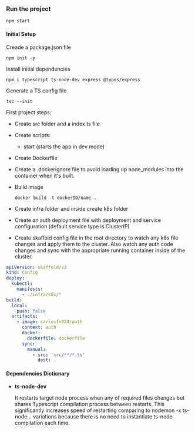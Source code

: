 
### Run the project
    npm start

#### Initial Setup
Creade a package.json file

    npm init -y

Install initial dependencies

    npm i typescript ts-node-dev express @types/express

Generate a TS config file

    tsc --init

First project steps:

  * Create src folder and a index.ts file
  * Create scripts:
    + start (starts the app in dev mode)
  * Create Dockerfile
  * Create a .dockerignore file to avoid loading up node_modules into the container when it's built.
  * Build image

    `docker build -t dockerID/name .`
  * Create infra folder and inside create k8s folder
  * Create an auth deployment file with deployment and service configuration (default service type is ClusterIP)
  * Create skaffold config file in the root directory to watch any k8s file changes and apply them to the cluster. Also watch any auth code changes and sync with the appropriate running container inside of the cluster.

  ```yaml
  apiVersion: skaffold/v2
  kind: Config
  deploy:
    kubectl:
      manifests:
        - ./infra/k8s/*
  build:
    local:
      push: false
    artifacts:
      - image: carlosfn224/auth
        context: auth
        docker:
          dockerfile: dockerfile
        sync:
          manual:
            - src: 'src/**/*.ts'
              dest: .
  ```
#### Dependencies Dictionary
* **ts-node-dev**

  It restarts target node process when any of required files changes but shares Typescript compilation process between restarts. This significantly increases speed of restarting comparing to nodemon -x ts-node... variations because there is no need to instantiate ts-node compilation each time.